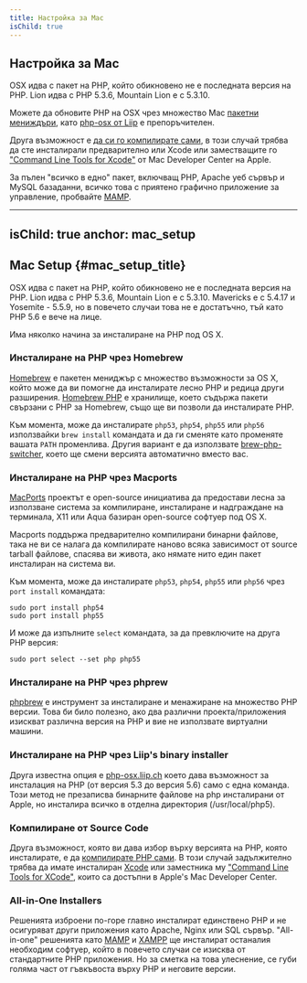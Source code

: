 ```yaml
---
title: Настройка за Mac
isChild: true
---
```


## Настройка за Mac

OSX идва с пакет на PHP, който обикновено не е последната версия на PHP. Lion идва с PHP 5.3.6, 
Mountain Lion е с 5.3.10.

Можете да обновите PHP на OSX чрез множество Mac [пакетни мениждъри][mac-package-managers], като
[php-osx от Liip][php-osx-downloads] е препоръчителен.

Друга възможност е [да си го компилирате сами][mac-compile], в този случай трябва да сте инсталирали предварително или Xcode или
заместващите го ["Command Line Tools for Xcode"][apple-developer] от Mac Developer Center на Apple.

За пълен "всичко в едно" пакет, включващ PHP, Apache уеб сървър и MySQL базаданни, всичко това с приятено графично приложение за управление,
пробвайте [MAMP][mamp-downloads].

[mac-package-managers]: http://www.php.net/manual/en/install.macosx.packages.php
[mac-compile]: http://www.php.net/manual/en/install.macosx.compile.php
[xcode-gcc-substitution]: https://github.com/kennethreitz/osx-gcc-installer
[apple-developer]: https://developer.apple.com/downloads
[mamp-downloads]: http://www.mamp.info/en/downloads/index.html
[php-osx-downloads]: http://php-osx.liip.ch/

---
isChild: true
anchor:  mac_setup
---

## Mac Setup {#mac_setup_title}

OSX идва с пакет на PHP, който обикновено не е последната версия на PHP. Lion идва с PHP 5.3.6, Mountain Lion е с 5.3.10.
Mavericks е с 5.4.17 и Yosemite - 5.5.9, но в повечето случаи това не е достатъчно, тъй като PHP 5.6 е вече на лице.

Има няколко начина за инсталиране на PHP под OS X.

### Инсталиране на PHP чрез Homebrew

[Homebrew] е пакетен мениджър с множество възможности за OS X, който може да ви помогне да инсталирате лесно PHP и редица други разширения.
[Homebrew PHP] е хранилище, което съдържа пакети свързани с PHP за Homebrew, също ще ви позволи да инсталирате PHP.

Към момента, може да инсталирате `php53`, `php54`, `php55` или `php56` използвайки `brew install` командата и да ги сменяте
като променяте вашата `PATH` променлива. Другия вариант е да използвате [brew-php-switcher][brew-php-switcher], което ще
смени версията автоматично вместо вас.

### Инсталиране на PHP чрез Macports

[MacPorts] проектът е open-source инициатива да предостави лесна за използване система за компилиране, инсталиране и 
надграждане на терминала, X11 или Aqua базиран open-source софтуер под OS X.

Macports поддържа предварително компилирани бинарни файлове, така не ви се налага да компилирате наново всяка зависимост
от source tarball файлове, спасява ви живота, ако нямате нито един пакет инсталиран на система ви.

Към момента, може да инсталирате `php53`, `php54`, `php55` или `php56` чрез `port install` командата:

    sudo port install php54
    sudo port install php55

И може да изпълните `select` командата, за да превключите на друга PHP версия:

    sudo port select --set php php55

### Инсталиране на PHP чрез phprew 

[phpbrew] е инструмент за инсталиране и менажиране на множество PHP версии. Това би било полезно, ако два различни проекта/приложения
изискват различна версия на PHP и вие не използвате виртуални машини.

### Инсталиране на PHP чрез Liip's binary installer

Друга известна опция е [php-osx.liip.ch] което дава възможност за инсталация на PHP (от версия 5.3 до версия 5.6) само с една команда.
Този метод не презаписва бинарните файлове на php инсталирани от Apple, но инсталира всичко в отделна директория (/usr/local/php5).

### Компилиране от Source Code

Друга възможност, която ви дава избор върху версията на PHP, която инсталирате, е да  [компилирате PHP сами][mac-compile].
В този случай задължително трябва да имате инсталиран [Xcode][xcode-gcc-substitution] или заместника му ["Command Line Tools for XCode"], 
които са достъпни в Apple's Mac Developer Center.

### All-in-One Installers

Решенията изброени по-горе главно инсталират единствено PHP и не осигуряват други приложения като Apache, Nginx или SQL сървър.
"All-in-one" решенията като [MAMP][mamp-downloads] и [XAMPP][xampp] ще инсталират останалия необходим софтуер, който в повечето
случаи се изисква от стандартните PHP приложения. Но за сметка на това улеснение, се губи голяма част от гъвкъвоста върху PHP
и неговите версии.


[Homebrew]: http://brew.sh/
[Homebrew PHP]: https://github.com/Homebrew/homebrew-php#installation
[MacPorts]: https://www.macports.org/install.php
[phpbrew]: https://github.com/phpbrew/phpbrew
[php-osx.liip.ch]: http://php-osx.liip.ch/
[mac-compile]: http://php.net/install.macosx.compile
[xcode-gcc-substitution]: https://github.com/kennethreitz/osx-gcc-installer
["Command Line Tools for XCode"]: https://developer.apple.com/downloads
[mamp-downloads]: http://www.mamp.info/en/downloads/
[xampp]: http://www.apachefriends.org/en/xampp.html
[brew-php-switcher]: https://github.com/philcook/brew-php-switcher